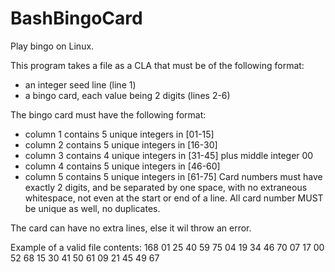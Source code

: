 # BashBingoCard
Play bingo on Linux.

This program takes a file as a CLA that must be of the following format:
- an integer seed line (line 1)
- a bingo card, each value being 2 digits (lines 2-6)

The bingo card must have the following format:
- column 1 contains 5 unique integers in [01-15]
- column 2 contains 5 unique integers in [16-30]
- column 3 contains 4 unique integers in [31-45] plus middle integer 00
- column 4 contains 5 unique integers in [46-60]
- column 5 contains 5 unique integers in [61-75]
Card numbers must have exactly 2 digits, and be separated by one space,
with no extraneous whitespace, not even at the start or end of a line.
All card number MUST be unique as well, no duplicates.

The card can have no extra lines, else it wil throw an error.

Example of a valid file contents:
168
01 25 40 59 75
04 19 34 46 70
07 17 00 52 68
15 30 41 50 61
09 21 45 49 67
